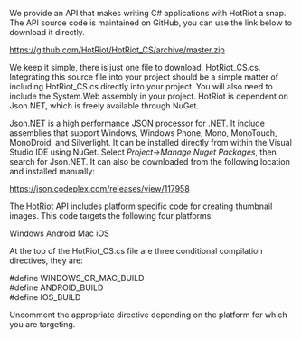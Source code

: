 We provide an API that makes writing C# applications with HotRiot a snap. The API source code is maintained on GitHub, you can use the link below to download it directly. 

https://github.com/HotRiot/HotRiot_CS/archive/master.zip

We keep it simple, there is just one file to download, HotRiot_CS.cs. Integrating this source file into your project should be a simple matter of including HotRiot_CS.cs directly into your project. You will also need to include the System.Web assembly in your project. HotRiot is dependent on Json.NET, which is freely available through NuGet.

Json.NET is a high performance JSON processor for .NET. It include assemblies that support Windows, Windows Phone, Mono, MonoTouch, MonoDroid, and Silverlight. It can be installed directly from within the Visual Studio IDE using NuGet. Select <i>Project->Manage Nuget Packages</i>, then search for Json.NET. It can also be downloaded from the following location and installed manually:

https://json.codeplex.com/releases/view/117958

The HotRiot API includes platform specific code for creating thumbnail images. This code targets the following four platforms:

Windows
Android
Mac
iOS

At the top of the HotRiot_CS.cs file are three conditional compilation directives, they are:

&#35;define  WINDOWS_OR_MAC_BUILD<br>
&#35;define  ANDROID_BUILD<br>
&#35;define  IOS_BUILD

Uncomment the appropriate directive depending on the platform for which you are targeting.
